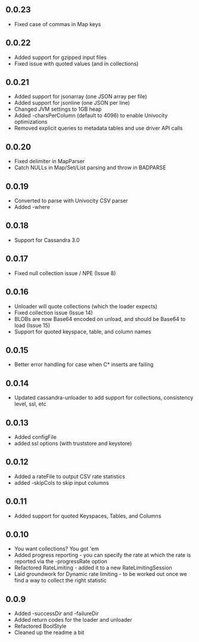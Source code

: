## 0.0.23
- Fixed case of commas in Map keys

## 0.0.22
- Added support for gzipped input files
- Fixed issue with quoted values (and in collections)

## 0.0.21
- Added support for jsonarray (one JSON array per file)
- Added support for jsonline (one JSON per line)
- Changed JVM settings to 1GB heap
- Added -charsPerColumn (default to 4096) to enable Univocity optimizations
- Removed explicit queries to metadata tables and use driver API calls

## 0.0.20
- Fixed delimiter in MapParser
- Catch NULLs in Map/Set/List parsing and throw in BADPARSE

## 0.0.19
- Converted to parse with Univocity CSV parser
- Added -where

## 0.0.18
- Support for Cassandra 3.0

## 0.0.17
- Fixed null collection issue / NPE (Issue 8)

## 0.0.16
- Unloader will quote collections (which the loader expects)
- Fixed collection issue (Issue 14)
- BLOBs are now Base64 encoded on unload, and should be Base64 to load (Issue 15)
- Support for quoted keyspace, table, and column names

## 0.0.15
- Better error handling for case when C* inserts are failing

## 0.0.14
- Updated cassandra-unloader to add support for collections,
	consistency level, ssl, etc

## 0.0.13
- Added configFile
- added ssl options (with truststore and keystore)

## 0.0.12
- Added a rateFile to output CSV rate statistics
- added -skipCols to skip input columns

## 0.0.11
- Added support for quoted Keyspaces, Tables, and Columns

## 0.0.10
- You want collections?  You got 'em
- Added progress reporting - you can specify the rate at which
	the rate is reported via the -progressRate option
- Refactored RateLimiting - added it to a new RateLimitingSession
- Laid groundwork for Dynamic rate limiting - to be worked out
	once we find a way to collect the right statistic

## 0.0.9
- Added -successDir and -failureDir
- Added return codes for the loader and unloader
- Refactored BoolStyle
- Cleaned up the readme a bit


